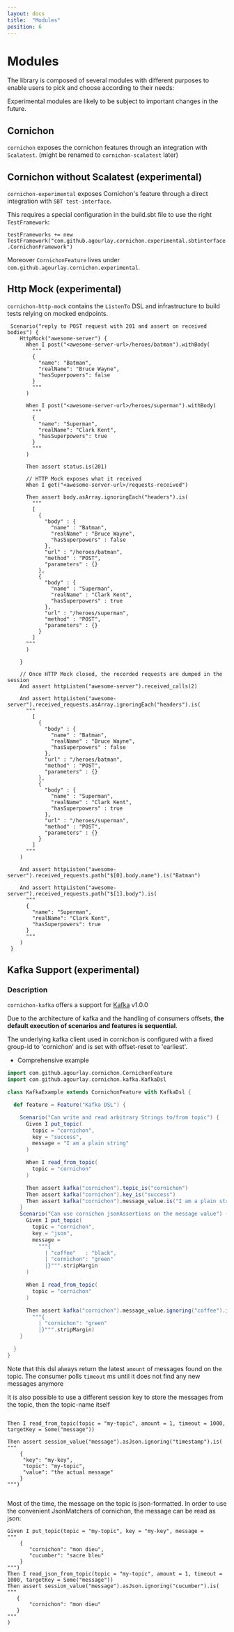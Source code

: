 ```yaml
---
layout: docs
title:  "Modules"
position: 6
---
```


# Modules

The library is composed of several modules with different purposes to enable users to pick and choose according to their needs:

Experimental modules are likely to be subject to important changes in the future.

## Cornichon

```cornichon``` exposes the cornichon features through an integration with ```Scalatest```. (might be renamed to ```cornichon-scalatest``` later)


## Cornichon without Scalatest (experimental)

```cornichon-experimental``` exposes Cornichon's feature through a direct integration with ```SBT test-interface```.

This requires a special configuration in the build.sbt file to use the right `TestFramework`:

`testFrameworks += new TestFramework("com.github.agourlay.cornichon.experimental.sbtinterface.CornichonFramework")`

Moreover `CornichonFeature` lives under `com.github.agourlay.cornichon.experimental`.


## Http Mock (experimental)

```cornichon-http-mock``` contains the ```ListenTo``` DSL and infrastructure to build tests relying on mocked endpoints.

```
 Scenario("reply to POST request with 201 and assert on received bodies") {
    HttpMock("awesome-server") {
      When I post("<awesome-server-url>/heroes/batman").withBody(
        """
        {
          "name": "Batman",
          "realName": "Bruce Wayne",
          "hasSuperpowers": false
        }
        """
      )

      When I post("<awesome-server-url>/heroes/superman").withBody(
        """
        {
          "name": "Superman",
          "realName": "Clark Kent",
          "hasSuperpowers": true
        }
        """
      )

      Then assert status.is(201)

      // HTTP Mock exposes what it received
      When I get("<awesome-server-url>/requests-received")

      Then assert body.asArray.ignoringEach("headers").is(
        """
        [
          {
            "body" : {
              "name" : "Batman",
              "realName" : "Bruce Wayne",
              "hasSuperpowers" : false
            },
            "url" : "/heroes/batman",
            "method" : "POST",
            "parameters" : {}
          },
          {
            "body" : {
              "name" : "Superman",
              "realName" : "Clark Kent",
              "hasSuperpowers" : true
            },
            "url" : "/heroes/superman",
            "method" : "POST",
            "parameters" : {}
          }
        ]
      """
      )

    }

    // Once HTTP Mock closed, the recorded requests are dumped in the session
    And assert httpListen("awesome-server").received_calls(2)

    And assert httpListen("awesome-server").received_requests.asArray.ignoringEach("headers").is(
      """
        [
          {
            "body" : {
              "name" : "Batman",
              "realName" : "Bruce Wayne",
              "hasSuperpowers" : false
            },
            "url" : "/heroes/batman",
            "method" : "POST",
            "parameters" : {}
          },
          {
            "body" : {
              "name" : "Superman",
              "realName" : "Clark Kent",
              "hasSuperpowers" : true
            },
            "url" : "/heroes/superman",
            "method" : "POST",
            "parameters" : {}
          }
        ]
      """
    )

    And assert httpListen("awesome-server").received_requests.path("$[0].body.name").is("Batman")

    And assert httpListen("awesome-server").received_requests.path("$[1].body").is(
      """
      {
        "name": "Superman",
        "realName": "Clark Kent",
        "hasSuperpowers": true
      }
      """
    )
 }
```


## Kafka Support (experimental)

### Description

```cornichon-kafka``` offers a support for [Kafka](https://kafka.apache.org) v1.0.0

Due to the architecture of kafka and the handling of consumers offsets, **the default execution of
scenarios and features is sequential**.

The underlying kafka client used in cornichon is configured with a fixed group-id to 'cornichon' and is set with offset-reset to 'earliest'.

- Comprehensive example

```scala
import com.github.agourlay.cornichon.CornichonFeature
import com.github.agourlay.cornichon.kafka.KafkaDsl

class KafkaExample extends CornichonFeature with KafkaDsl {

  def feature = Feature("Kafka DSL") {

    Scenario("Can write and read arbitrary Strings to/from topic") {
      Given I put_topic(
        topic = "cornichon",
        key = "success",
        message = "I am a plain string"
      )

      When I read_from_topic(
        topic = "cornichon"
      )

      Then assert kafka("cornichon").topic_is("cornichon")
      Then assert kafka("cornichon").key_is("success")
      Then assert kafka("cornichon").message_value.is("I am a plain string")
    }
    Scenario("Can use cornichon jsonAssertions on the message value") {
      Given I put_topic(
        topic = "cornichon",
        key = "json",
        message =
          """{
            | "coffee"   : "black",
            | "cornichon": "green"
            |}""".stripMargin
      )

      When I read_from_topic(
        topic = "cornichon"
      )

      Then assert kafka("cornichon").message_value.ignoring("coffee").is(
        """{
          | "cornichon": "green"
          |}""".stripMargin)
    }

  }
}


```

Note that this dsl always return the latest `amount` of messages found on the topic.
The consumer polls `timeout` ms until it does not find any new messages anymore

It is also possible to use a different session key to store the messages from the topic, then the topic-name itself

```

Then I read_from_topic(topic = "my-topic", amount = 1, timeout = 1000, targetKey = Some("message"))

Then assert session_value("message").asJson.ignoring("timestamp").is(
"""
    {
     "key": "my-key",
     "topic": "my-topic",
     "value": "the actual message"
    }
""")


```

Most of the time, the message on the topic is json-formatted. In order to use the convenient JsonMatchers of cornichon,
the message can be read as json:

```
Given I put_topic(topic = "my-topic", key = "my-key", message =
"""
    {
       "cornichon": "mon dieu",
       "cucumber": "sacre bleu"
    }
""")
Then I read_json_from_topic(topic = "my-topic", amount = 1, timeout = 1000, targetKey = Some("message"))
Then assert session_value("message").asJson.ignoring("cucumber").is(
"""
   {
       "cornichon": "mon dieu"
   }
"""
)
```